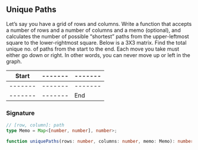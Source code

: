 ## Unique Paths

Let’s say you have a grid of rows and columns. Write a function that accepts a number of rows
and a number of columns and a memo (optional), and calculates the number of possible “shortest”
paths from the upper-leftmost square to the lower-rightmost square. Below is a 3X3 matrix. Find the total unique no. of paths from the start to the end. Each move you take must either go down or right. In other words, you can never move up or left in the graph.

| Start   | ------- | ------- |
| ------- | ------- | ------- |
| ------- | ------- | ------- |
| ------- | ------- | End     |

### Signature

```typescript
// [row, column]: path
type Memo = Map<[number, number], number>;

function uniquePaths(rows: number, columns: number, memo: Memo): number;
```
